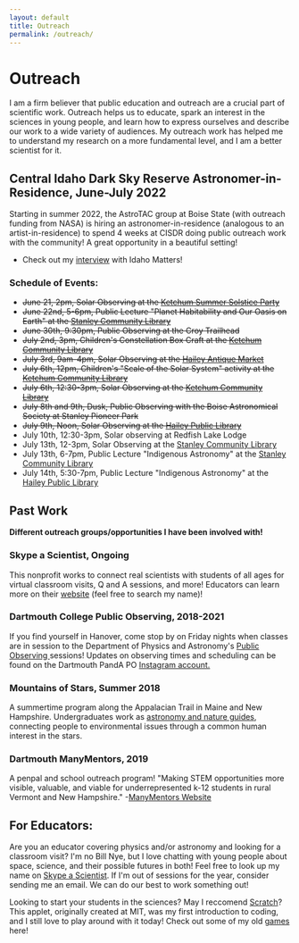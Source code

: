 ```yaml
---
layout: default
title: Outreach
permalink: /outreach/
---
```


# Outreach
I am a firm believer that public education and outreach are a crucial part of scientific work. Outreach helps us to educate, spark an interest in the sciences in young people, and learn how to express ourselves and describe our work to a wide variety of audiences. My outreach work has helped me to understand my research on a more fundamental level, and I am a better scientist for it.

## Central Idaho Dark Sky Reserve Astronomer-in-Residence, June-July 2022
Starting in summer 2022, the AstroTAC group at Boise State (with outreach funding from NASA) is hiring an astronomer-in-residence (analogous to an artist-in-residence) to spend 4 weeks at CISDR doing public outreach work with the community! A great opportunity in a beautiful setting!
* Check out my <a href='https://www.boisestatepublicradio.org/show/idaho-matters/2022-06-09/meet-the-first-astronomer-in-residence-at-the-central-idaho-dark-sky-reserve' target='_blank'>interview</a> with Idaho Matters!

### Schedule of Events:

* ~~June 21, 2pm, Solar Observing at the <a href='https://www.ketchumidaho.org/administration/page/summer-solstice-celebration-warm-springs-preserve' target='_blank'>Ketchum Summer Solstice Party</a>~~
* ~~June 22nd, 5-6pm, Public Lecture "Planet Habitability and Our Oasis on Earth" at the <a href='https://stanley.lili.org/' target='_blank'>Stanley Community Library</a>~~
* ~~June 30th, 9:30pm, Public Observing at the Croy Trailhead~~
* ~~July 2nd, 3pm, Children's Constellation Box Craft at the <a href='https://comlib.org/' target='_blank'>Ketchum Community Library</a>~~
* ~~July 3rd, 9am-4pm, Solar Observing at the <a href='https://valleychamber.org/events/july-2-4-haileys-4th-of-july-parade-celebration/' target='_blank'>Hailey Antique Market</a>~~
* ~~July 6th, 12pm, Children's "Scale of the Solar System" activity at the <a href='https://comlib.org/' target='_blank'>Ketchum Community Library</a>~~
* ~~July 6th, 12:30-3pm, Solar Observing at the <a href='https://comlib.org/' target='_blank'>Ketchum Community Library</a>~~
* ~~July 8th and 9th, Dusk, Public Observing with the Boise Astronomical Society at Stanley Pioneer Park~~
* ~~July 9th, Noon, Solar Observing at the <a href='https://haileypubliclibrary.org/' target='_blank'>Hailey Public Library</a>~~
* July 10th, 12:30-3pm, Solar observing at Redfish Lake Lodge
* July 13th, 12-3pm, Solar Observing at the <a href='https://stanley.lili.org/' target='_blank'>Stanley Community Library</a>
* July 13th, 6-7pm, Public Lecture "Indigenous Astronomy" at the <a href='https://stanley.lili.org/' target='_blank'>Stanley Community Library</a>
* July 14th, 5:30-7pm, Public Lecture "Indigenous Astronomy" at the <a href='https://haileypubliclibrary.org/' target='_blank'>Hailey Public Library</a>

## Past Work
**Different outreach groups/opportunities I have been involved with!**
### Skype a Scientist, Ongoing
This nonprofit works to connect real scientists with students of all ages for virtual classroom visits, Q and A sessions, and more! Educators can learn more on their <a href='https://www.skypeascientist.com/' target='_blank'> website</a> (feel free to search my name)!

### Dartmouth College Public Observing, 2018-2021
If you find yourself in Hanover, come stop by on Friday nights when classes are in session to the Department of Physics and Astronomy's <a href='https://physics.dartmouth.edu/news-events/public-observing' target='_blank'> Public Observing </a> sessions! Updates on observing times and scheduling can be found on the Dartmouth PandA PO <a href='https://www.instagram.com/dartmouthpo/' target='_blank'> Instagram account.</a>

### Mountains of Stars, Summer 2018
A summertime program along the Appalacian Trail in Maine and New Hampshire. Undergraduates work as <a href='https://www.mountainsofstars.org/' target='_blank'> astronomy and nature guides</a>, connecting people to environmental issues through a common human interest in the stars. 

### Dartmouth ManyMentors, 2019
A penpal and school outreach program! "Making STEM opportunities more visible, valuable, and viable for underrepresented k-12 students in rural Vermont and New Hampshire." -<a href='https://www.dartmouthmanymentors.org/' target='_blank'>ManyMentors Website </a>

## For Educators:
Are you an educator covering physics and/or astronomy and looking for a classroom visit? I'm no Bill Nye, but I love chatting with young people about space, science, and their possible futures in both! Feel free to look up my name on <a href='https://www.skypeascientist.com/' target='_blank'> Skype a Scientist</a>. If I'm out of sessions for the year, consider sending me an email. We can do our best to work something out!

Looking to start your students in the sciences? May I reccomend <a href='https://scratch.mit.edu/' target='_blank'>Scratch</a>? This applet, originally created at MIT, was my first introduction to coding, and I still love to play around with it today! Check out some of my old <a href='http://www.catherineslaughter.space/games/'>games</a> here!
